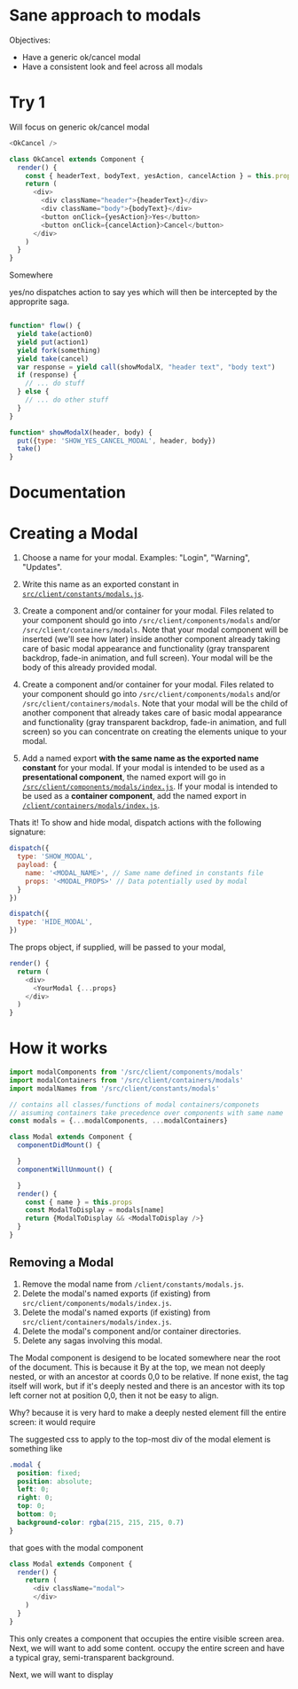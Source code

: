 # Sane approach to modals

Objectives:

* Have a generic ok/cancel modal
* Have a consistent look and feel across all modals

# Try 1

Will focus on generic ok/cancel modal

```js
<OkCancel />

class OkCancel extends Component {
  render() {
    const { headerText, bodyText, yesAction, cancelAction } = this.props
    return (
      <div>
        <div className="header">{headerText}</div>
        <div className="body">{bodyText}</div>
        <button onClick={yesAction}>Yes</button>
        <button onClick={cancelAction}>Cancel</button>
      </div>
    )
  }
}
```

Somewhere

yes/no dispatches action to say yes which will then be intercepted by the approprite saga.

```js

function* flow() {
  yield take(action0)
  yield put(action1)
  yield fork(something)
  yield take(cancel)
  var response = yield call(showModalX, "header text", "body text")
  if (response) {
    // ... do stuff
  } else {
    // ... do other stuff
  }
}

function* showModalX(header, body) {
  put({type: 'SHOW_YES_CANCEL_MODAL', header, body})
  take()
}
```

# Documentation

# Creating a Modal

1. Choose a name for your modal. Examples: "Login", "Warning", "Updates".

2. Write this name as an exported constant in [`src/client/constants/modals.js`](src/client/constants/modals.js).

3. Create a component and/or container for your modal. Files related to your component should go into `/src/client/components/modals` and/or `/src/client/containers/modals`. Note that your modal component will be inserted (we'll see how later) inside another component already taking care of basic modal appearance and functionality (gray transparent backdrop, fade-in animation, and full screen). Your modal will be the body of this already provided modal.

3. Create a component and/or container for your modal. Files related to your component should go into `/src/client/components/modals` and/or `/src/client/containers/modals`. Note that your modal will be the child of another component that already takes care of basic modal appearance and functionality (gray transparent backdrop, fade-in animation, and full screen) so you can concentrate on creating the elements unique to your modal.

4. Add a named export **with the same name as the exported name constant** for your modal. If your modal is intended to be used as a **presentational component**, the named export will go in
 [`/src/client/components/modals/index.js`](/src/client/components/modals/index.js).
If your modal is intended to be used as a **container component**, add the named export in [`/client/containers/modals/index.js`](/client/containers/modals/index.js).

Thats it! To show and hide modal, dispatch actions with the following signature:

```js
dispatch({
  type: 'SHOW_MODAL',
  payload: {
    name: '<MODAL_NAME>', // Same name defined in constants file
    props: '<MODAL_PROPS>' // Data potentially used by modal
  }
})

dispatch({
  type: 'HIDE_MODAL',
})
```

The props object, if supplied, will be passed to your modal,

```js
render() {
  return (
    <div>
      <YourModal {...props}
    </div>
  )
}
```

# How it works

```js
import modalComponents from '/src/client/components/modals'
import modalContainers from '/src/client/containers/modals'
import modalNames from '/src/client/constants/modals'

// contains all classes/functions of modal containers/componets
// assuming containers take precedence over components with same name
const modals = {...modalComponents, ...modalContainers}

class Modal extends Component {
  componentDidMount() {

  }
  componentWillUnmount() {

  }
  render() {
    const { name } = this.props
    const ModalToDisplay = modals[name]
    return {ModalToDisplay && <ModalToDisplay />}
  }
}
```

## Removing a Modal

1. Remove the modal name from `/client/constants/modals.js`.
2. Delete the modal's named exports (if existing) from `src/client/components/modals/index.js`.
2. Delete the modal's named exports (if existing) from `src/client/containers/modals/index.js`.
2. Delete the modal's component and/or container directories.
3. Delete any sagas involving this modal.

The Modal component is desigend to be located somewhere near the root of the document. This is because it By at the top, we mean not deeply nested, or with an ancestor at coords 0,0 to be relative. If none exist, the <html> tag itself will work, but if it's deeply nested and there is an ancestor with its top left corner not at position 0,0, then it not be easy to align.

Why? because it is very hard to make a deeply nested element fill the entire screen: it would require

The suggested css to apply to the top-most div of the modal element is something like

```css
.modal {
  position: fixed;
  position: absolute;
  left: 0;
  right: 0;
  top: 0;
  bottom: 0;
  background-color: rgba(215, 215, 215, 0.7)
}
```

that goes with the modal component

```js
class Modal extends Component {
  render() {
    return (
      <div className="modal">
      </div>
    )
  }
}
```

This only creates a component that occupies the entire visible screen area. Next, we will want to add some content. occupy the entire screen and have a typical gray, semi-transparent background.

Next, we will want to display
